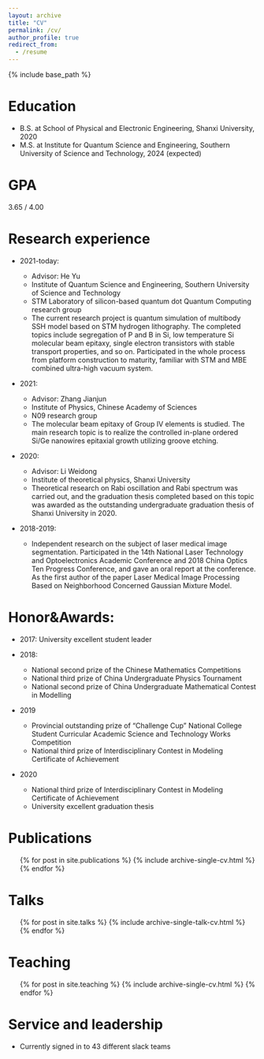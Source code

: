 ```yaml
---
layout: archive
title: "CV"
permalink: /cv/
author_profile: true
redirect_from:
  - /resume
---
```


{% include base_path %}

Education
======
* B.S. at School of Physical and Electronic Engineering, Shanxi University, 2020
* M.S. at Institute for Quantum Science and Engineering, Southern University of Science and Technology, 2024 (expected)

GPA
======
3.65 / 4.00

Research experience
======
* 2021-today: 
  * Advisor: He Yu
  * Institute of Quantum Science and Engineering, Southern University of Science and Technology
  * STM Laboratory of silicon-based quantum dot Quantum Computing research group
  * The current research project is quantum simulation of multibody SSH model based on STM hydrogen lithography. The completed topics include segregation of P and B in Si, low temperature Si molecular beam epitaxy, single electron transistors with stable transport properties, and so on. Participated in the whole process from platform construction to maturity, familiar with STM and MBE combined ultra-high vacuum system.

* 2021: 
  * Advisor: Zhang Jianjun
  * Institute of Physics, Chinese Academy of Sciences
  * N09 research group
  * The molecular beam epitaxy of Group IV elements is studied. The main research topic is to realize the controlled in-plane ordered Si/Ge nanowires epitaxial growth utilizing groove etching.
 
* 2020:
  * Advisor: Li Weidong
  * Institute of theoretical physics, Shanxi University
  * Theoretical research on Rabi oscillation and Rabi spectrum was carried out, and the graduation thesis completed based on this topic was awarded as the outstanding undergraduate graduation thesis of Shanxi University in 2020.

* 2018-2019:
  * Independent research on the subject of laser medical image segmentation. Participated in the 14th National Laser Technology and Optoelectronics Academic Conference and 2018 China Optics Ten Progress Conference, and gave an oral report at the conference. As the first author of the paper Laser Medical Image Processing Based on Neighborhood Concerned Gaussian Mixture Model.
  
Honor&Awards:
======
* 2017: University excellent student leader
   
* 2018:
  * National second prize of the Chinese Mathematics Competitions 
  * National third prize of China Undergraduate Physics Tournament 
  * National second prize of China Undergraduate Mathematical Contest in Modelling
    
* 2019
  * Provincial outstanding prize of “Challenge Cup” National College Student Curricular Academic Science and Technology Works Competition
  * National third prize of Interdisciplinary Contest in Modeling Certificate of Achievement
    
* 2020
  * National third prize of Interdisciplinary Contest in Modeling Certificate of Achievement
  * University excellent graduation thesis

Publications
======
  <ul>{% for post in site.publications %}
    {% include archive-single-cv.html %}
  {% endfor %}</ul>
  
Talks
======
  <ul>{% for post in site.talks %}
    {% include archive-single-talk-cv.html %}
  {% endfor %}</ul>
  
Teaching
======
  <ul>{% for post in site.teaching %}
    {% include archive-single-cv.html %}
  {% endfor %}</ul>
  
Service and leadership
======
* Currently signed in to 43 different slack teams
